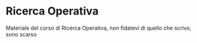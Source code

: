 # Ricerca Operativa

Materiale del corso di Ricerca Operativa, non fidatevi di quello che scrivo, sono scarso
